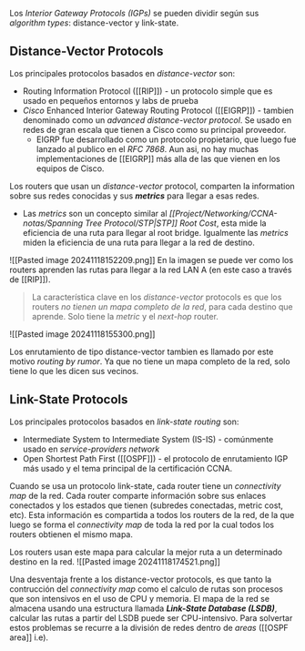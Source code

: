 Los _Interior Gateway Protocols (IGPs)_ se pueden dividir según sus _algorithm types_: distance-vector y link-state.

## Distance-Vector Protocols 
Los principales protocolos basados en _distance-vector_ son: 
- Routing Information Protocol ([[RIP]]) - un protocolo simple que es usado en pequeños entornos y labs de prueba
- _Cisco_ Enhanced Interior Gateway Routing Protocol ([[EIGRP]]) - tambien denominado como un _advanced distance-vector protocol_. Se usado en redes de gran escala que tienen a Cisco como su principal proveedor. 
	- EIGRP fue desarrollado como un protocolo propietario, que luego fue lanzado al publico en el _RFC 7868_. Aun asi, no hay muchas implementaciones de [[EIGRP]] más alla de las que vienen en los equipos de Cisco. 

Los routers que usan un _distance-vector_ protocol, comparten la information sobre sus redes conocidas y sus **_metrics_** para llegar a esas redes. 
- Las _metrics_ son un concepto similar al _[[Project/Networking/CCNA-notas/Spanning Tree Protocol/STP|STP]] Root Cost_, esta mide la eficiencia de una ruta para llegar al root bridge. Igualmente las _metrics_ miden la eficiencia de una ruta para llegar a la red de destino. 

![[Pasted image 20241118152209.png]]
En la imagen se puede ver como los routers aprenden las rutas para llegar a la red LAN A (en este caso a través de [[RIP]]).

> La característica clave en los _distance-vector_ protocols es que los routers _no tienen un mapa completo de la red_, para cada destino que aprende. Solo tiene la _metric_ y el _next-hop_ router.

![[Pasted image 20241118155300.png]]

Los enrutamiento de tipo distance-vector tambien es llamado por este motivo _routing by rumor_. Ya que no tiene un mapa completo de la red, solo tiene lo que les dicen sus vecinos. 

## Link-State Protocols 
Los principales protocolos basados en _link-state routing_ son:
- Intermediate System to Intermediate System (IS-IS) - comúnmente usado en _service-providers network_
- Open Shortest Path First ([[OSPF]]) - el protocolo de enrutamiento IGP más usado y el tema principal de la certificación CCNA. 

Cuando se usa un protocolo link-state, cada router tiene un _connectivity map_ de la red. Cada router comparte información sobre sus enlaces conectados y los estados que tienen (subredes conectadas, metric cost, etc). Esta información es compartida a todos los routers de la red, de la que luego se forma el _connectivity map_ de toda la red por la cual todos los routers obtienen el mismo mapa.

Los routers usan este mapa para calcular la mejor ruta a un determinado destino en la red.
![[Pasted image 20241118174521.png]]

Una desventaja frente a los distance-vector protocols, es que tanto la contrucción del _connectivity map_ como el calculo de rutas son procesos que son intensivos en el uso de CPU y memoria. El mapa de la red se almacena usando una estructura llamada **_Link-State Database (LSDB)_**, calcular las rutas a partir del LSDB puede ser CPU-intensivo. Para solvertar estos problemas se recurre a la división de redes dentro de _areas_ ([[OSPF area]] i.e).

